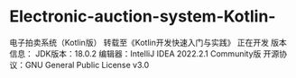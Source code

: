 # Electronic-auction-system-Kotlin-
电子拍卖系统（Kotlin版）
转载至《Kotlin开发快速入门与实践》
正在开发
版本信息：
JDK版本：18.0.2
编辑器：IntelliJ IDEA 2022.2.1 Community版
开源协议：GNU General Public License v3.0
